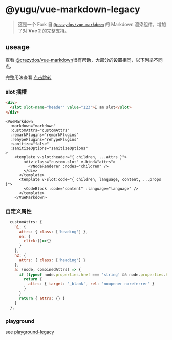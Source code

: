 # @yugu/vue-markdown-legacy

> 这是一个 Fork 自 [`@crazydos/vue-markdown`](https://github.com/shunnNet/vue-markdown) 的 Markdown 渲染组件，增加了对 **Vue 2** 的完整支持。

## useage

查看 [@crazydos/vue-markdown](https://github.com/shunnNet/vue-markdown#readme)很有帮助，大部分的设置相同，以下列举不同点.

完整用法查看 [点击跳转](https://github.com/yuguaa/vue-markdown/blob/main/playground-legacy/src/App.vue)

### slot 插槽

```markdown
<div>
  <slot slot-name="header" value="123">I am slot</slot>
</div>
```

```vue
<VueMarkdown
  :markdown="markdown"
  :customAttrs="customAttrs"
  :remarkPlugins="remarkPlugins"
  :rehypePlugins="rehypePlugins"
  :sanitize="false"
  :sanitizeOptions="sanitizeOptions"
>
    <template v-slot:header="{ children, ...attrs }">
        <div class="custom-slot" v-bind="attrs">
          <VNodeRenderer :nodes="children" />
        </div>
      </template>
      <template v-slot:code="{ children, language, content, ...props }">
        <CodeBlock :code="content" :language="language" />
      </template>
    </VueMarkdown>
```

### 自定义属性

```javascript
  customAttrs: {
    h1: {
      attrs: { class: ['heading'] },
      on: {
        click:()=>{}
      }
    },
    h2: {
      attrs: { class: ['heading'] }
    },
    a: (node, combinedAttrs) => {
      if (typeof node.properties.href === 'string' && node.properties.href.startsWith('https:')) {
        return {
          attrs: { target: '_blank', rel: 'noopener noreferrer' }
        }
      }
      return { attrs: {} }
    }
  },
```
### playground

see [playground-legacy]()
